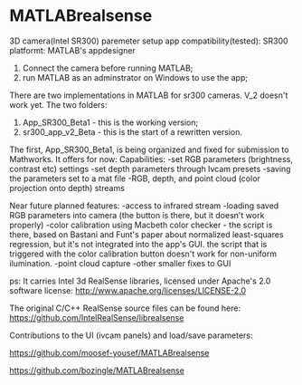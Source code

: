 # MATLABrealsense
3D camera(Intel SR300) paremeter setup app
compatibility(tested): SR300
platformt: MATLAB's appdesigner

1. Connect the camera before running MATLAB; 
2. run MATLAB as an adminstrator on Windows to use the app;

There are two implementations in MATLAB for sr300 cameras. V_2 doesn't work yet.
The two folders:
  1. App_SR300_Beta1 - this is the working version;
  2. sr300_app_v2_Beta - this is the start of a rewritten version.

The first, App_SR300_Beta1, is being organized and fixed for submission to Mathworks. It offers for now:
Capabilities:
  -set RGB parameters (brightness, contrast etc) settings
  -set depth parameters through Ivcam presets
  -saving the parameters set to a mat file
  -RGB, depth, and point cloud (color projection onto depth) streams

Near future planned features:
  -access to infrared stream
  -loading saved RGB parameters into camera (the button is there, but it doesn't work properly)
  -color calibration using Macbeth color checker - the script is there, based on Bastani and Funt's paper
  about normalized least-squares regression, but it's not integrated into the app's GUI. the script that is triggered
  with the color calibration button doesn't work for non-uniform ilumination.
  -point cloud capture
  -other smaller fixes to GUI


ps: It carries Intel 3d RealSense libraries, licensed under Apache's 2.0 software license:
http://www.apache.org/licenses/LICENSE-2.0

The original C/C++ RealSense source files can be found here:
https://github.com/IntelRealSense/librealsense

Contributions to the UI (ivcam panels) and load/save parameters:

https://github.com/moosef-yousef/MATLABrealsense

https://github.com/bozingle/MATLABrealsense



